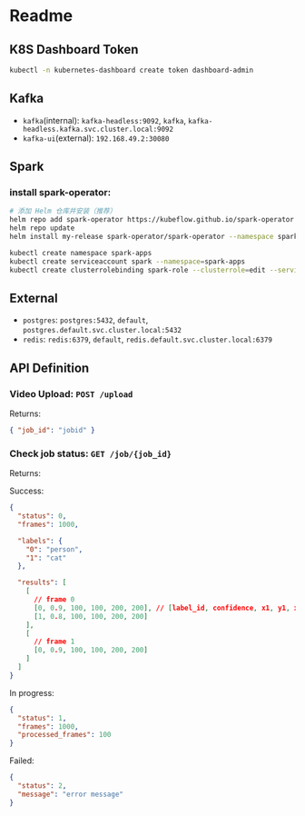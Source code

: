 # Readme

## K8S Dashboard Token

```sh
kubectl -n kubernetes-dashboard create token dashboard-admin
```

## Kafka

- `kafka`(internal): `kafka-headless:9092`, `kafka`, `kafka-headless.kafka.svc.cluster.local:9092`
- `kafka-ui`(external): `192.168.49.2:30080`

## Spark

### install spark-operator:

```sh
# 添加 Helm 仓库并安装（推荐）
helm repo add spark-operator https://kubeflow.github.io/spark-operator
helm repo update
helm install my-release spark-operator/spark-operator --namespace spark-operator --create-namespace --set webhook.enable=true --set "spark.jobNamespaces={spark-apps}" --wait
```

```sh
kubectl create namespace spark-apps
kubectl create serviceaccount spark --namespace=spark-apps
kubectl create clusterrolebinding spark-role --clusterrole=edit --serviceaccount=spark-apps:spark --namespace=spark-apps
```

## External

- `postgres`: `postgres:5432`, `default`, `postgres.default.svc.cluster.local:5432`
- `redis`: `redis:6379`, `default`, `redis.default.svc.cluster.local:6379`

## API Definition

### Video Upload: `POST /upload`

Returns:

```json
{ "job_id": "jobid" }
```

### Check job status: `GET /job/{job_id}`

Returns:

Success:

```json
{
  "status": 0,
  "frames": 1000,

  "labels": {
    "0": "person",
    "1": "cat"
  },

  "results": [
    [
      // frame 0
      [0, 0.9, 100, 100, 200, 200], // [label_id, confidence, x1, y1, x2, y2]
      [1, 0.8, 100, 100, 200, 200]
    ],
    [
      // frame 1
      [0, 0.9, 100, 100, 200, 200]
    ]
  ]
}
```

In progress:

```json
{
  "status": 1,
  "frames": 1000,
  "processed_frames": 100
}
```

Failed:

```json
{
  "status": 2,
  "message": "error message"
}
```
